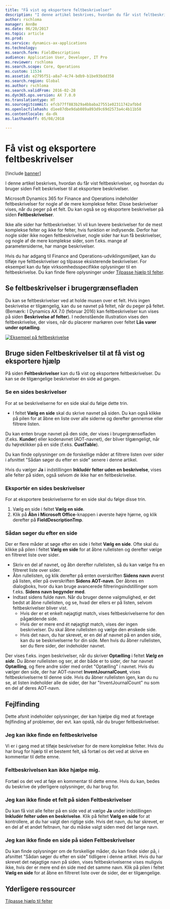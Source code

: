 ```yaml
---
title: "Få vist og eksportere feltbeskrivelser"
description: "I denne artikel beskrives, hvordan du får vist feltbeskrivelser, og hvordan du bruger siden Felt beskrivelser til at eksportere beskrivelser."
author: rschloma
manager: AnnBe
ms.date: 06/20/2017
ms.topic: article
ms.prod: 
ms.service: dynamics-ax-applications
ms.technology: 
ms.search.form: FieldDescriptions
audience: Application User, Developer, IT Pro
ms.reviewer: rschloma
ms.search.scope: Core, Operations
ms.custom: 11534
ms.assetid: e2795f51-a8a7-4c74-bdb9-b1be93bdd358
ms.search.region: Global
ms.author: rschloma
ms.search.validFrom: 2016-02-28
ms.dyn365.ops.version: AX 7.0.0
ms.translationtype: HT
ms.sourcegitcommit: efcb77ff883b29a4bbaba27551e02311742afbbd
ms.openlocfilehash: d1ee87dbe9dab089a893d9c69d2573a4c4b11b58
ms.contentlocale: da-dk
ms.lasthandoff: 05/08/2018

---
```


# <a name="view-and-export-field-descriptions"></a>Få vist og eksportere feltbeskrivelser

[!include [banner](../includes/banner.md)]

I denne artikel beskrives, hvordan du får vist feltbeskrivelser, og hvordan du bruger siden Felt beskrivelser til at eksportere beskrivelser.

Microsoft Dynamics 365 for Finance and Operations indeholder feltbeskrivelser for nogle af de mere komplekse felter. Disse beskrivelser vises, når du peger på et felt. Du kan også se og eksportere beskrivelser på siden **Feltbeskrivelser**. 

Ikke alle sider har feltbeskrivelser. Vi vil kun levere beskrivelser for de mest komplekse felter og ikke for felter, hvis funktion er indlysende. Derfor har nogle sider ikke nogen feltbeskrivelser, nogle sider har kun få beskrivelser, og nogle af de mere komplekse sider, som f.eks. mange af parametersiderne, har mange beskrivelser. 

Hvis du har adgang til Finance and Operations-udviklingsmiljøet, kan du tilføje nye feltbeskrivelser og tilpasse eksisterende beskrivelser. For eksempel kan du føje virksomhedsspecifikke oplysninger til en feltbeskrivelse. Du kan finde flere oplysninger under [Tilpasse hjælp til felter](../../dev-itpro/user-interface/customize-field-help.md).

## <a name="see-field-descriptions-in-the-user-interface"></a>Se feltbeskrivelser i brugergrænsefladen
Du kan se feltbeskrivelser ved at holde musen over et felt. Hvis ingen beskrivelse er tilgængelig, kan du se navnet på feltet, når du peger på feltet. (Bemærk: I Dynamics AX 7.0 (februar 2016) kan feltbeskrivelser kun vises på siden **Beskrivelse af felter**). I nedenstående illustration vises den feltbeskrivelse, der vises, når du placerer markøren over feltet **Lås varer under optælling**. 

[![Eksempel på feltbeskrivelse](./media/field-description.png)](./media/field-description.png)

## <a name="use-the-field-descriptions-page-to-view-and-export-field-help"></a>Bruge siden Feltbeskrivelser til at få vist og eksportere hjælp
På siden **Feltbeskrivelser** kan du få vist og eksportere feltbeskrivelser. Du kan se de tilgængelige beskrivelser én side ad gangen.

### <a name="view-the-descriptions-for-a-page"></a>Se en sides beskrivelser

For at se beskrivelserne for en side skal du følge dette trin.

-   I feltet **Vælg en side** skal du skrive navnet på siden. Du kan også klikke på pilen for at åbne en liste over alle siderne og derefter gennemse eller filtrere listen.

Du kan enten bruge navnet på den side, der vises i brugergrænsefladen (f.eks. **Kunder**) eller kodenavnet (AOT-navnet), der bliver tilgængeligt, når du højreklikker på en side (f.eks. **CustTable**). 

Du kan finde oplysninger om de forskellige måder at filtrere listen over sider i afsnittet "Sådan søger du efter en side" senere i denne artikel. 

Hvis du vælger **Ja** i indstillingen **Inkludér felter uden en beskrivelse**, vises alle felter på siden, også selvom de ikke har en feltbeskrivelse.

### <a name="export-the-descriptions-for-a-page"></a>Eksportér en sides beskrivelser

For at eksportere beskrivelserne for en side skal du følge disse trin.

1.  Vælg en side i feltet **Vælg en side**.
2.  Klik på **Åbn i Microsoft Office**-knappen i øverste højre hjørne, og klik derefter på **FieldDescriptionTmp**.

### <a name="searching-for-a-page"></a>Sådan søger du efter en side

Der er flere måder at søge efter en side i feltet **Vælg en side**. Ofte skal du klikke på pilen i feltet **Vælg en side** for at åbne rullelisten og derefter vælge en filtreret liste over sider.

-   Skriv en del af navnet, og åbn derefter rullelisten, så du kan vælge fra en filtreret liste over sider.
-   Åbn rullelisten, og klik derefter på enten overskriften **Sidens navn** øverst på listen, eller på overskriften **Sidens AOT-navn**. Der åbnes en dialogboks, hvor du kan bruge avancerede filtreringsindstillinger som f.eks. **Sidens navn begynder med**.
-   Indtast sidens fulde navn. Når du bruger denne valgmulighed, er det bedst at åbne rullelisten, og se, hvad der ellers er på listen, selvom feltbeskrivelser bliver vist.
    -   Hvis der er et enkelt nøjagtigt match, vises feltbeskrivelserne for den pågældende side.
    -   Hvis der er mere end ét nøjagtigt match, vises der ingen beskrivelser. Du skal åbne rullelisten og vælge den ønskede side.
    -   Hvis det navn, du har skrevet, er en del af navnet på en anden side, kan du se beskrivelserne for din side. Men hvis du åbner rullelisten, ser du flere sider, der indeholder navnet.

Der vises f.eks. ingen beskrivelser, når du skriver <strong>Optælling</strong> i feltet *<strong><em>Vælg en side</em></strong>*. Du åbner rullelisten og ser, at der både er to sider, der har navnet <strong>Optælling</strong>, og flere andre sider med ordet "Optælling" i navnet. Hvis du vælger den side, der har AOT-navnet <strong>InventJournalCount</strong>, vises feltbeskrivelserne til denne side. Hvis du åbner rullelisten igen, kan du nu se, at listen indeholder alle de sider, der har "InventJournalCount" nu som en del af deres AOT-navn.

## <a name="troubleshooting"></a>Fejlfinding
Dette afsnit indeholder oplysninger, der kan hjælpe dig med at foretage fejlfinding af problemer, der evt. kan opstå, når du bruger feltbeskrivelser.

### <a name="i-cant-find-a-field-description"></a>Jeg kan ikke finde en feltbeskrivelse

Vi er i gang med at tilføje beskrivelser for de mere komplekse felter. Hvis du har brug for hjælp til et bestemt felt, så fortæl os det ved at skrive en kommentar til dette emne.

### <a name="the-field-description-isnt-helpful"></a>Feltbeskrivelsen kan ikke hjælpe mig.

Fortæl os det ved at føje en kommentar til dette emne. Hvis du kan, bedes du beskrive de yderligere oplysninger, du har brug for.

### <a name="i-cant-find-a-field-on-the-field-descriptions-page"></a>Jeg kan ikke finde et felt på siden Feltbeskrivelser

Du kan få vist alle felter på en side ved at vælge **Ja** under indstillingen **Inkludér felter uden en beskrivelse**. Klik på feltet **Vælg en side** for at kontrollere, at du har valgt den rigtige side. Hvis det navn, du har skrevet, er en del af et andet feltnavn, har du måske valgt siden med det lange navn.

### <a name="i-cant-find-a-page-on-the-field-descriptions-page"></a>Jeg kan ikke finde en side på siden Feltbeskrivelser

Du kan finde oplysninger om de forskellige måder, du kan finde sider på, i afsnittet "Sådan søger du efter en side" tidligere i denne artikel. Hvis du har skrevet det nøjagtige navn på siden, vises feltbeskrivelserne vises muligvis ikke, hvis der er mere end én side med det samme navn. Klik på pilen i feltet **Vælg en side** for at åbne en filtreret liste over de sider, der er tilgængelige.

<a name="additional-resources"></a>Yderligere ressourcer
--------

[Tilpasse hjælp til felter](../../dev-itpro/user-interface/customize-field-help.md)





